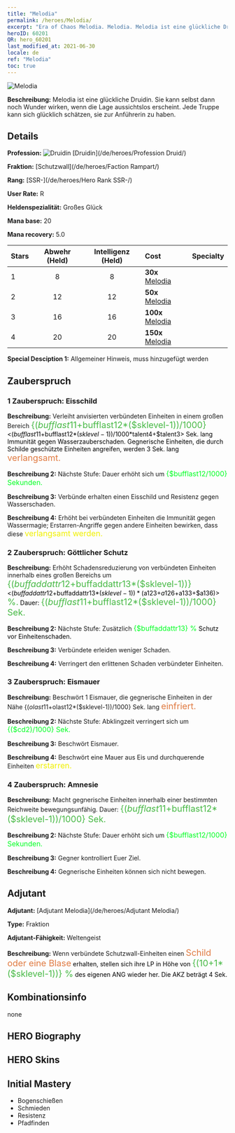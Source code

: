 ```yaml
---
title: "Melodia"
permalink: /heroes/Melodia/
excerpt: "Era of Chaos Melodia. Melodia. Melodia ist eine glückliche Druidin. Sie kann selbst dann noch Wunder wirken, wenn die Lage aussichtslos erscheint. Jede Truppe kann sich glücklich schätzen, sie zur Anführerin zu haben."
heroID: 60201
QR: hero_60201
last_modified_at: 2021-06-30
locale: de
ref: "Melodia"
toc: true
---
```

  ![Melodia](/images/h/h_Melodia.jpg)

 **Beschreibung:** Melodia ist eine glückliche Druidin. Sie kann selbst dann noch Wunder wirken, wenn die Lage aussichtslos erscheint. Jede Truppe kann sich glücklich schätzen, sie zur Anführerin zu haben.
## Details
 **Profession:** ![Druidin](/images/h/h_prof_4.png)  [Druidin](/de/heroes/Profession Druid/)

 **Fraktion:** [Schutzwall](/de/heroes/Faction Rampart/)

 **Rang:** [SSR-](/de/heroes/Hero Rank SSR-/)

 **User Rate:** R

 **Heldenspezialität:** Großes Glück

 **Mana base:** 20

 **Mana recovery:** 5.0


  | Stars | Abwehr (Held) | Intelligenz (Held) | Cost |     Specialty     |
  |---------|:---------------:|:---------------:|:--|--------------------|
  |    1    | 8 | 8 | **30x** [Melodia](/ItemsDE/her_364/) |  |
  |    2    | 12 | 12 | **50x** [Melodia](/ItemsDE/her_364/) |  |
  |    3    | 16 | 16 | **100x** [Melodia](/ItemsDE/her_364/) |  |
  |    4    | 20 | 20 | **150x** [Melodia](/ItemsDE/her_364/) |  |

 **Special Desciption 1:** Allgemeiner Hinweis, muss hinzugefügt werden

## Zauberspruch
### 1 Zauberspruch: Eisschild
 **Beschreibung:** Verleiht anvisierten verbündeten Einheiten in einem großen Bereich <span style="color: #48b946;font-size:20px">{($bufflast11+$bufflast12*($sklevel-1))/1000}</span><span style="color: black"><($bufflast11+$bufflast12*($sklevel-1))/1000*$talent4+$talent3> Sek. lang Immunität gegen Wasserzauberschaden. Gegnerische Einheiten, die durch Schilde geschützte Einheiten angreifen, werden 3 Sek. lang <span style="color: #e07c44;font-size:20px">verlangsamt.</span><span style="color: black">

 **Beschreibung 2:** Nächste Stufe: Dauer erhöht sich um <span style="color: #00ff22;font-size:16px">{$bufflast12/1000} Sekunden.</span><span style="color: black">

 **Beschreibung 3:** Verbünde erhalten einen Eisschild und Resistenz gegen Wasserschaden.

 **Beschreibung 4:** Erhöht bei verbündeten Einheiten die Immunität gegen Wassermagie; Erstarren-Angriffe gegen andere Einheiten bewirken, dass diese <span style="color: #f0f000;font-size:18px">verlangsamt werden.</span><span style="color: black">

### 2 Zauberspruch: Göttlicher Schutz
 **Beschreibung:** Erhöht Schadensreduzierung von verbündeten Einheiten innerhalb eines großen Bereichs um <span style="color: #48b946;font-size:20px">{($buffaddattr12+$buffaddattr13*($sklevel-1))}</span><span style="color: black"><($buffaddattr12+$buffaddattr13*($sklevel-1))*($a123+$a126+$a133+$a136)><span style="color: #48b946;font-size:20px"> %.</span><span style="color: black"> Dauer: <span style="color: #48b946;font-size:20px">{($bufflast11+$bufflast12*($sklevel-1))/1000} Sek.</span><span style="color: black">

 **Beschreibung 2:** Nächste Stufe: Zusätzlich <span style="color: #00ff22;font-size:16px">{$buffaddattr13} %</span><span style="color: black"> Schutz vor Einheitenschaden.

 **Beschreibung 3:** Verbündete erleiden weniger Schaden.

 **Beschreibung 4:** Verringert den erlittenen Schaden verbündeter Einheiten.

### 3 Zauberspruch: Eismauer
 **Beschreibung:** Beschwört 1 Eismauer, die gegnerische Einheiten in der Nähe {($olast11+$olast12*($sklevel-1))/1000} Sek. lang <span style="color: #e07c44;font-size:20px">einfriert.</span><span style="color: black">

 **Beschreibung 2:** Nächste Stufe: Abklingzeit verringert sich um <span style="color: #00ff22;font-size:16px">{($cd2)/1000} Sek.</span><span style="color: black">

 **Beschreibung 3:** Beschwört Eismauer.

 **Beschreibung 4:** Beschwört eine Mauer aus Eis und durchquerende Einheiten <span style="color: #f0f000;font-size:18px">erstarren.</span><span style="color: black">

### 4 Zauberspruch: Amnesie
 **Beschreibung:** Macht gegnerische Einheiten innerhalb einer bestimmten Reichweite bewegungsunfähig. Dauer: <span style="color: #48b946;font-size:20px">{($bufflast11+$bufflast12*($sklevel-1))/1000} Sek.</span><span style="color: black">

 **Beschreibung 2:** Nächste Stufe: Dauer erhöht sich um <span style="color: #00ff22;font-size:16px">{$bufflast12/1000} Sekunden.</span><span style="color: black">

 **Beschreibung 3:** Gegner kontrolliert Euer Ziel.

 **Beschreibung 4:** Gegnerische Einheiten können sich nicht bewegen.


## Adjutant

 **Adjutant:**  [Adjutant Melodia](/de/heroes/Adjutant Melodia/) 

 **Type:**  Fraktion 

 **Adjutant-Fähigkeit:**  Weltengeist 

 **Beschreibung:** Wenn verbündete Schutzwall-Einheiten einen <span style="color: #e07c44;font-size:20px">Schild oder eine Blase</span><span style="color: black"> erhalten, stellen sich ihre LP in Höhe von <span style="color: #48b946;font-size:20px">{(10+1*($sklevel-1))} %</span><span style="color: black"> des eigenen ANG wieder her. Die AKZ beträgt 4 Sek.

## Kombinationsinfo

  none
## HERO Biography

## HERO Skins

## Initial Mastery
   - Bogenschießen
   - Schmieden
   - Resistenz
   - Pfadfinden
